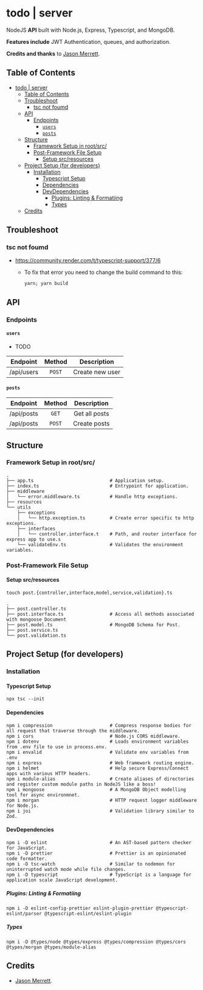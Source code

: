 # todo | server

NodeJS **API** built with Node.js, Express, Typescript, and MongoDB.

**Features include** JWT Authentication, queues, and authorization.

**Credits and thanks** to [Jason Merrett](https://github.com/JasonMerrett/nodejs-api-from-scratch/tree/master/src).

## Table of Contents

- [todo | server](#todo--server)
  - [Table of Contents](#table-of-contents)
  - [Troubleshoot](#troubleshoot)
    - [tsc not foumd](#tsc-not-foumd)
  - [API](#api)
    - [Endpoints](#endpoints)
      - [`users`](#users)
      - [`posts`](#posts)
  - [Structure](#structure)
    - [Framework Setup in root/src/](#framework-setup-in-rootsrc)
    - [Post-Framework File Setup](#post-framework-file-setup)
      - [Setup src/resources](#setup-srcresources)
  - [Project Setup (for developers)](#project-setup-for-developers)
    - [Installation](#installation)
      - [Typescript Setup](#typescript-setup)
      - [Dependencies](#dependencies)
      - [DevDependencies](#devdependencies)
        - [Plugins: Linting \& Formatiing](#plugins-linting--formatiing)
        - [Types](#types)
  - [Credits](#credits)

## Troubleshoot

### tsc not foumd

- <https://community.render.com/t/typescript-support/377/6>
  - To fix that error you need to change the build command to this:

    ```shell
    yarn; yarn build
    ```

## API

### Endpoints

#### `users`

- TODO

|  Endpoint  | Method |   Description   |
| :--------: | :----: | :-------------: |
| /api/users | `POST` | Create new user |

#### `posts`

|  Endpoint  | Method |  Description  |
| :--------: | :----: | :-----------: |
| /api/posts | `GET`  | Get all posts |
| /api/posts | `POST` | Create posts  |

## Structure

### Framework Setup in root/src/

```shell
.
├── app.ts                            # Application setup.
├── index.ts                          # Entrypoint for application.
├── middleware
│   └── error.middleware.ts           # Handle http exceptions.
├── resources
└── utils
    ├── exceptions
    │   └── http.exception.ts         # Create error specific to http exceptions.
    ├── interfaces
    │   └── controller.interface.t    # Path, and router interface for express app to use.s
    └── validateEnv.ts                # Validates the environment variables.

```

### Post-Framework File Setup

<!-- TODO make `post` as todo or project later on. -->
#### Setup src/resources

```shell
touch post.{controller,interface,model,service,validation}.ts 
```

```shell
.
├── post.controller.ts
├── post.interface.ts                 # Access all methods associated with mongoose Document
├── post.model.ts                     # MongoDB Schema for Post.
├── post.service.ts
└── post.validation.ts
```

## Project Setup (for developers)

### Installation

#### Typescript Setup

```shell
npx tsc --init
```

#### Dependencies

```shell
npm i compression                     # Compress response bodies for all request that traverse through the middleware.
npm i cors                            # Node.js CORS middleware.
npm i dotenv                          # Loads environment variables from .env file to use in process.env.
npm i envalid                         # Validate env variables from .env
npm i express                         # Web framework routing engine.
npm i helmet                          # Help secure Express/Connect apps with various HTTP headers.
npm i module-alias                    # Create aliases of directories and register custom module paths in NodeJS like a boss!
npm i mongoose                        # A MongoDB Object modelling tool for async environmnet.
npm i morgan                          # HTTP request logger middleware for Node.js.
npm i joi                             # Validation library similar to Zod.
```

#### DevDependencies

```shell
npm i -D eslint                       # An AST-based pattern checker for JavaScript.
npm i -D prettier                     # Prettier is an opinionated code formatter.
npm i -D tsc-watch                    # Similar to nodemon for uninterrupted watch mode while file changes.
npm i -D typescript                   # TypeScript is a language for application scale JavaScript development.
```

##### Plugins: Linting & Formatiing

```shell
npm i -D eslint-config-prettier eslint-plugin-prettier @typescript-eslint/parser @typescript-eslint/eslint-plugin
```

##### Types

```shell
npm i -D @types/node @types/express @types/compression @types/cors @types/morgan @types/module-alias
```

## Credits

- [Jason Merrett](https://github.com/JasonMerrett/nodejs-api-from-scratch/tree/master/src).
